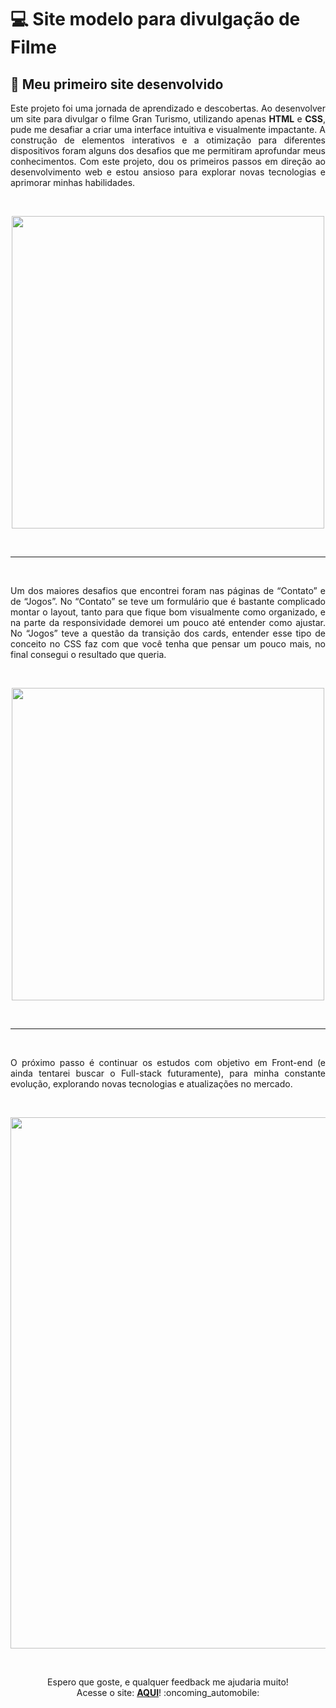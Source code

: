 # :computer: Site modelo para divulgação de Filme

 ## :raising_hand: Meu primeiro site desenvolvido

<p align="justify">
Este projeto foi uma jornada de aprendizado e descobertas. Ao desenvolver um site para divulgar o filme Gran Turismo, utilizando apenas <b>HTML</b> e <b>CSS</b>, pude me desafiar a criar uma interface intuitiva e visualmente impactante. A construção de elementos interativos e a otimização para diferentes dispositivos foram alguns dos desafios que me permitiram aprofundar meus conhecimentos. Com este projeto, dou os primeiros passos em direção ao desenvolvimento web e estou ansioso para explorar novas tecnologias e aprimorar minhas habilidades.
</p>
<br>
<p align="center">
  <img src="https://media.tenor.com/87jPcmiwtgQAAAAM/gran-turismo-movie.gif" width= "500px">
</p>
<br>
<hr>
<br>
<p align="justify">
Um dos maiores desafios que encontrei foram nas páginas de “Contato” e de “Jogos”. No “Contato” se teve um formulário que é bastante complicado montar o layout, tanto para que fique bom visualmente como organizado, e na parte da responsividade demorei um pouco até entender como ajustar. No “Jogos” teve a questão da transição dos cards, entender esse tipo de conceito no CSS faz com que você tenha que pensar um pouco mais, no final consegui o resultado que queria.
</p>
<br>
<p align="center">
  <img src="https://pa1.aminoapps.com/8760/b13d4a55f06ab29f80e9eccdc385c4701bb1bd9fr1-320-240_hq.gif" width= "500px">
</p>
<br>
<hr>
<br>
<p align="justify">
O próximo passo é continuar os estudos com objetivo em Front-end (e ainda tentarei buscar o Full-stack futuramente), para minha constante evolução, explorando novas tecnologias e atualizações no mercado.
</p>
<br>
<p align="center">
  <img src="https://media3.giphy.com/media/JGVWcMe3Klfb9IBxjw/giphy.gif" width="850px">
</p>
<br>
<p align="center">
Espero que goste, e qualquer feedback me ajudaria muito!<br>Acesse o site:
<a href="https://ira-santos.github.io/GT-projeto1/" target="_blank" text-align: center><b>AQUI</b></a>! :oncoming_automobile:
</p>
